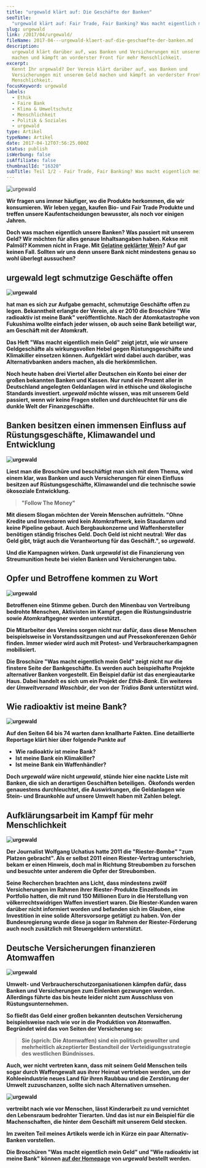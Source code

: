 ```yaml
---
title: "urgewald klärt auf: Die Geschäfte der Banken"
seoTitle:
  "urgewald klärt auf: Fair Trade, Fair Banking? Was macht eigentlich mein Geld?"
slug: urgewald
link: /2017/04/urgewald/
fileName: 2017-04---urgewald-klaert-auf-die-geschaefte-der-banken.md
description:
  urgewald klärt darüber auf, was Banken und Versicherungen mit unserem Geld
  machen und kämpft an vorderster Front für mehr Menschlichkeit.
excerpt:
  Kennt Ihr urgewald? Der Verein klärt darüber auf, was Banken und
  Versicherungen mit unserem Geld machen und kämpft an vorderster Front für mehr
  Menschlichkeit.
focusKeyword: urgewald
labels:
  - Ethik
  - Faire Bank
  - Klima & Umweltschutz
  - Menschlichkeit
  - Politik & Soziales
  - urgewald
type: Artikel
typeName: Artikel
date: 2017-04-12T07:56:25.000Z
status: publish
isWerbung: false
isAffiliate: false
thumbnailId: "16320"
subTitle: Teil 1/2 - Fair Trade, Fair Banking? Was macht eigentlich mein Geld?
---
```


![urgewald](http://cardamonchai.com/wp-content/uploads/2017/04/33146502834_4ca7d2758c_z-640x427.jpg)

<strong>

Wir fragen uns immer häufiger, wo die Produkte herkommen, die wir konsumieren.
Wir leben <a href="/category/vegan-2/">vegan</a>, kaufen Bio- und Fair Trade
Produkte und treffen unsere Kaufentscheidungen bewusster, als noch vor einigen
Jahren.

Doch was machen eigentlich unsere Banken? Was passiert mit unserem Geld? Wir
möchten für alles genaue Inhaltsangaben haben. Kekse mit Palmöl? Kommen nicht in
Frage. Mit
<a href="http://cardamonchai.com/2014/12/versteckte-tierische-inhaltsstoffe-in-lebensmitteln/">Gelatine
geklärter Wein</a>? Auf gar keinen Fall. Sollten wir uns denn unsere Bank nicht
mindestens genau so wohl überlegt aussuchen?

## urgewald legt schmutzige Geschäfte offen

![urgewald](http://cardamonchai.com/wp-content/uploads/2017/04/33146509374_9fb85e754a_z-640x427.jpg)

hat man es sich zur Aufgabe gemacht, schmutzige Geschäfte offen zu legen.
Bekanntheit erlangte der Verein, als er 2010 die Broschüre "Wie radioaktiv ist
meine Bank" veröffentlichte. Nach der Atomkatastrophe von Fukushima wollte
einfach jeder wissen, ob auch seine Bank beteiligt war, am Geschäft mit der
Atomkraft.

Das Heft "Was macht eigentlich mein Geld" zeigt jetzt, wie wir unsere
Geldgeschäfte als wirkungsvollen Hebel gegen Rüstungsgeschäfte und Klimakiller
einsetzen können. Aufgeklärt wird dabei auch darüber, was Alternativbanken
anders machen, als die herkömmlichen.

Noch heute haben drei Viertel aller Deutschen ein Konto bei einer der großen
bekannten Banken und Kassen. Nur rund ein Prozent aller in Deutschland
angelegten Geldanlagen wird in ethische und ökologische Standards investiert.
<em>urgewald</em> möchte wissen, was mit unserem Geld passiert, wenn wir keine
Fragen stellen und durchleuchtet für uns die dunkle Welt der Finanzgeschäfte.

## Banken besitzen einen immensen Einfluss auf Rüstungsgeschäfte, Klimawandel und Entwicklung

![urgewald](http://cardamonchai.com/wp-content/uploads/2017/04/33604807880_11fd30ff9c_z-640x427.jpg)

Liest man die Broschüre und beschäftigt man sich mit dem Thema, wird einem klar,
was Banken und auch Versicherungen für einen Einfluss besitzen auf
Rüstungsgeschäfte, Klimawandel und die technische sowie ökosoziale Entwicklung.

<blockquote>"Follow The Money"</blockquote>

Mit diesem Slogan möchten der Verein Menschen aufrütteln. "Ohne Kredite und
Investoren wird kein Atomkraftwerk, kein Staudamm und keine Pipeline gebaut.
Auch Bergbaukonzerne und Waffenhersteller benötigen ständig frisches Geld. Doch
Geld ist nicht neutral: Wer das Geld gibt, trägt auch die Verantwortung für das
Geschäft.", so <em>urgewald</em>.

Und die Kampagnen wirken. Dank <em>urgewald</em> ist die Finanzierung von
Streumunition heute bei vielen Banken und Versicherungen tabu.

## Opfer und Betroffene kommen zu Wort

![urgewald](http://cardamonchai.com/wp-content/uploads/2017/04/33146508594_383360feab_z-640x427.jpg)

Betroffenen eine Stimme geben. Durch den Minenbau von Vertreibung bedrohte
Menschen, Aktivisten im Kampf gegen die Rüstungsindustrie sowie Atomkraftgegner
werden unterstützt.

Die Mitarbeiter des Vereins sorgen nicht nur dafür, dass diese Menschen
beispielsweise in Vorstandssitzungen und auf Pressekonferenzen Gehör finden.
Immer wieder wird auch mit Protest- und Verbraucherkampagnen mobilisiert.

Die Broschüre "Was macht eigentlich mein Geld" zeigt nicht nur die finstere
Seite der Bankgeschäfte. Es werden auch beispielhafte Projekte alternativer
Banken vorgestellt. Ein Beispiel dafür ist das energieautarke Haus. Dabei
handelt es sich um ein Projekt der <em>Ethik-Bank</em>. Ein weiteres der
<em>Umweltversand Waschbär</em>, der von der <em>Tridios Bank</em> unterstützt
wird.

## Wie radioaktiv ist meine Bank?

![urgewald](http://cardamonchai.com/wp-content/uploads/2017/04/33832614512_6440fa8a61_z-640x427.jpg)

Auf den Seiten 64 bis 74 warten dann knallharte Fakten. Eine detaillierte
Reportage klärt hier über folgende Punkte auf

<ul>
    <li>Wie radioaktiv ist meine Bank?</li>
    <li>Ist meine Bank ein Klimakiller?</li>
    <li>Ist meine Bank ein Waffenhändler?</li>
</ul>

Doch <em>urgewald</em> wäre nicht <em>urgewald</em>, stünde hier eine nackte
Liste mit Banken, die sich an derartigen Geschäften beteiligen.  Ökofonds werden
genauestens durchleuchtet, die Auswirkungen, die Geldanlagen wie Stein- und
Braunkohle auf unsere Umwelt haben mit Zahlen belegt.

## Aufklärungsarbeit im Kampf für mehr Menschlichkeit

![urgewald](http://cardamonchai.com/wp-content/uploads/2017/04/33604806660_a7b2533ef1_z-640x427.jpg)

Der Journalist Wolfgang Uchatius hatte 2011 die "Riester-Bombe" "zum Platzen
gebracht". Als er selbst 2011 einen Riester-Vertrag unterschrieb, bekam er einen
Hinweis, doch mal in Richtung Streubomben zu forschen und besuchte unter anderem
die Opfer der Streubomben.

Seine Recherchen brachten ans Licht, dass mindestens zwölf Versicherungen im
Rahmen ihrer Riester-Produkte Einzelfonds im Portfolio hatten, die mit rund 150
Millionen Euro in die Herstellung von völkerrechtswidrigen Waffen investiert
waren. Die Riester-Kunden waren darüber nicht informiert worden und befanden
sich im Glauben, eine Investition in eine solide Altersvorsorge getätigt zu
haben. Von der Bundesregierung wurde diese ja sogar im Rahmen der
Riester-Förderung auch noch zusätzlich mit Steuergeldern unterstützt.

## Deutsche Versicherungen finanzieren Atomwaffen

![urgewald](http://cardamonchai.com/wp-content/uploads/2017/04/33832616792_88fbae430e_z-640x640.jpg)

Umwelt- und Verbraucherschutzorganisationen kämpfen dafür, dass Banken und
Versicherungen zum Einlenken gezwungen werden. Allerdings führte das bis heute
leider nicht zum Ausschluss von Rüstungsunternehmen.

So fließt das Geld einer großen bekannten deutschen Versicherung beispielsweise
nach wie vor in die Produktion von Atomwaffen. Begründet wird das von Seiten der
Versicherung so:

<blockquote>Sie (sprich: Die Atomwaffen) sind ein politisch gewollter und mehrheitlich akzeptierter Bestandteil der Verteidigungsstrategie des westlichen Bündnisses.</blockquote>

Auch, wer nicht vertreten kann, dass mit seinem Geld Menschen teils sogar durch
Waffengewalt aus ihrer Heimat vertrieben werden, um der Kohleeindustrie neues
Land für ihren Raubbau und die Zerstörung der Umwelt zuzuschanzen, sollte sich
nach Alternativen umsehen.

![urgewald](http://cardamonchai.com/wp-content/uploads/2017/04/33832611862_b8ea5fdbb1_z-640x427.jpg)

vertreibt nach wie vor Menschen, lässt Kinderarbeit zu und vernichtet den
Lebensraum bedrohter Tierarten. Und das ist nur ein Beispiel für die
Machenschaften, die hinter dem Geschäft mit unserem Geld stecken.

Im zweiten Teil meines Artikels werde ich in Kürze ein paar Alternativ-Banken
vorstellen.

Die Broschüren "Was macht eigentlich mein Geld" und "Wie radioaktiv ist meine
Bank" können <a href="http://www.urgewald.de" target="_blank" rel="noopener">auf
der Homepage</a> von <em>urgewald</em> bestellt werden.

&nbsp;

